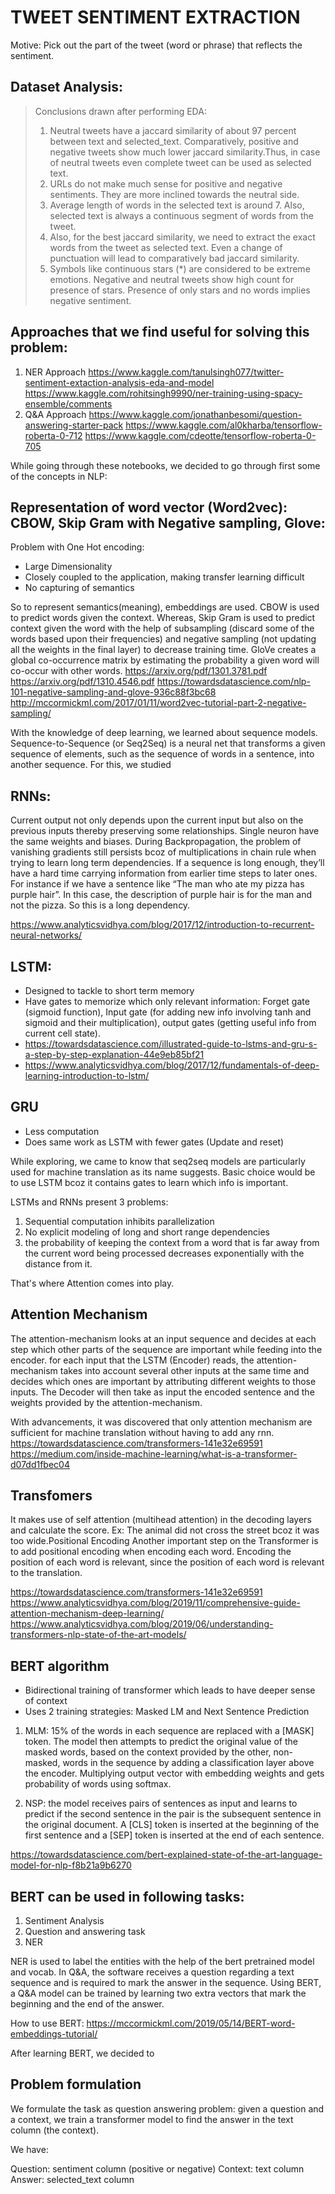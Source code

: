 # TWEET SENTIMENT EXTRACTION

Motive: Pick out the part of the tweet (word or phrase) that reflects the sentiment.

## Dataset Analysis:
> Conclusions drawn after performing EDA:<br/>
>1. Neutral tweets have a jaccard similarity of about 97 percent between text and selected_text. 
Comparatively, positive and negative tweets show much lower jaccard similarity.Thus, in case of neutral tweets even complete tweet can be used as selected text.<br/>
>2. URLs do not make much sense for positive and negative sentiments. They are more inclined towards the neutral side.<br/>
>3. Average length of words in the selected text is around 7. Also, selected text is always a continuous segment of words from the tweet.<br/>
>4. Also, for the best jaccard similarity, we need to extract the exact words from the tweet as selected text. Even a change of punctuation will lead to comparatively bad jaccard similarity.<br/>
>5. Symbols like continuous stars (*) are considered to be extreme emotions.
Negative and neutral tweets show high count for presence of stars. Presence of only stars and no words implies negative sentiment.<br/>

## Approaches that we find useful for solving this problem:
1. NER Approach
https://www.kaggle.com/tanulsingh077/twitter-sentiment-extaction-analysis-eda-and-model
https://www.kaggle.com/rohitsingh9990/ner-training-using-spacy-ensemble/comments
2. Q&A Approach
https://www.kaggle.com/jonathanbesomi/question-answering-starter-pack
https://www.kaggle.com/al0kharba/tensorflow-roberta-0-712
https://www.kaggle.com/cdeotte/tensorflow-roberta-0-705

While going through these notebooks, we decided to go through first some of the concepts in NLP:
## Representation of word vector (Word2vec): CBOW, Skip Gram with Negative sampling, Glove:
Problem with One Hot encoding:
* Large Dimensionality
* Closely coupled to the application, making transfer learning difficult
* No capturing of semantics

So to represent semantics(meaning), embeddings are used. 
CBOW is used to predict words given the context. 
Whereas, Skip Gram is used to predict context given the word with the help of subsampling (discard some of the words based upon their frequencies) and negative sampling (not updating all the weights in the final layer) to decrease training time.
GloVe creates a global co-occurrence matrix by estimating the probability a given word will co-occur with other words.
https://arxiv.org/pdf/1301.3781.pdf
https://arxiv.org/pdf/1310.4546.pdf
https://towardsdatascience.com/nlp-101-negative-sampling-and-glove-936c88f3bc68
http://mccormickml.com/2017/01/11/word2vec-tutorial-part-2-negative-sampling/


With the knowledge of deep learning, we learned  about sequence models. 
Sequence-to-Sequence (or Seq2Seq) is a neural net that transforms a given sequence of elements, such as the sequence of words in a sentence, into another sequence. For this, we studied


## RNNs: 
Current output not only depends upon the current input but also on the previous inputs thereby preserving some relationships. Single neuron have the same weights and biases.
During Backpropagation, the problem of vanishing gradients still persists bcoz of multiplications in chain rule when trying to learn long term dependencies. If a sequence is long enough, they’ll have a hard time carrying information from earlier time steps to later ones.
For instance if we have a sentence like “The man who ate my pizza has purple hair”. In this case, the description of purple hair is for the man and not the pizza. So this is a long dependency.

https://www.analyticsvidhya.com/blog/2017/12/introduction-to-recurrent-neural-networks/

## LSTM: 
* Designed to tackle to short term memory
* Have gates to memorize which only relevant information: Forget gate (sigmoid function), Input gate (for adding new info involving tanh and sigmoid and their multiplication), output gates (getting useful info from current cell state).
* https://towardsdatascience.com/illustrated-guide-to-lstms-and-gru-s-a-step-by-step-explanation-44e9eb85bf21
* https://www.analyticsvidhya.com/blog/2017/12/fundamentals-of-deep-learning-introduction-to-lstm/

## GRU
* Less computation
* Does same work as LSTM with fewer gates (Update and reset)


While exploring, we came to know that seq2seq models are particularly used for machine translation as its name suggests. Basic choice would be to use LSTM bcoz it contains gates to learn which info is important.

LSTMs and RNNs present 3 problems:
1. Sequential computation inhibits parallelization
2. No explicit modeling of long and short range dependencies
3. the probability of keeping the context from a word that is far away from the current word being processed decreases exponentially with the distance from it.

That's where Attention comes into play.


## Attention Mechanism
The attention-mechanism looks at an input sequence and decides at each step which other parts of the sequence are important while feeding into the encoder. 
for each input that the LSTM (Encoder) reads, the attention-mechanism takes into account several other inputs at the same time and decides which ones are important by attributing different weights to those inputs. The Decoder will then take as input the encoded sentence and the weights provided by the attention-mechanism.

With advancements, it was discovered that only attention mechanism are sufficient for machine translation without having to add any rnn.
https://towardsdatascience.com/transformers-141e32e69591
https://medium.com/inside-machine-learning/what-is-a-transformer-d07dd1fbec04

## Transfomers
It makes use of self attention (multihead attention) in the decoding layers and calculate the score.
Ex: The animal did not cross the street bcoz it was too wide.Positional Encoding
Another important step on the Transformer is to add positional encoding when encoding each word. Encoding the position of each word is relevant, since the position of each word is relevant to the translation.

https://towardsdatascience.com/transformers-141e32e69591
https://www.analyticsvidhya.com/blog/2019/11/comprehensive-guide-attention-mechanism-deep-learning/
https://www.analyticsvidhya.com/blog/2019/06/understanding-transformers-nlp-state-of-the-art-models/


## BERT algorithm

* Bidirectional training of transformer which leads to have deeper sense of context
* Uses 2 training strategies: Masked LM and Next Sentence Prediction

1. MLM: 15% of the words in each sequence are replaced with a [MASK] token. The model then attempts to predict the original value of the masked words, based on the context provided by the other, non-masked, words in the sequence by adding a classification layer above the encoder. Multiplying output vector with embedding weights and gets probability of words using softmax.

2. NSP: the model receives pairs of sentences as input and learns to predict if the second sentence in the pair is the subsequent sentence in the original document. A [CLS] token is inserted at the beginning of the first sentence and a [SEP] token is inserted at the end of each sentence.

https://towardsdatascience.com/bert-explained-state-of-the-art-language-model-for-nlp-f8b21a9b6270

## BERT can be used in following tasks:
1. Sentiment Analysis
2. Question and answering task
3. NER

NER is used to label the entities with the help of the bert pretrained model and vocab.
In Q&A, the software receives a question regarding a text sequence and is required to mark the answer in the sequence. Using BERT, a Q&A model can be trained by learning two extra vectors that mark the beginning and the end of the answer.

How to use BERT: https://mccormickml.com/2019/05/14/BERT-word-embeddings-tutorial/

After learning BERT, we decided to

## Problem formulation
We formulate the task as question answering problem: given a question and a context, we train a transformer model to find the answer in the text column (the context).

We have:

Question: sentiment column (positive or negative)
Context: text column
Answer: selected_text column
